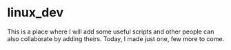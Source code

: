 # linux_dev
This is a place where I will add some useful scripts and other people can also collaborate by adding theirs. 
Today, I made just one, few more to come.
